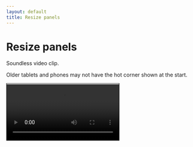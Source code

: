 ```yaml
---
layout: default
title: Resize panels
---
```


Resize panels
=============

Soundless video clip.

Older tablets and phones may not have the hot corner shown at the start. 

<video controls style="border: 1px solid; padding-top: 2px;">
    <source src="resize.mp4" type="video/mp4">
    Your browser does not support an inline <a href="resize">video</a>.
</video>